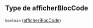 ## Type de afficherBlocCode

`boolean` ([afficherBlocCode](frw-definitions-input-properties-afficherbloccode.md))
